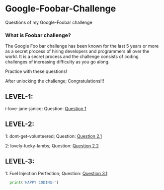 # Google-Foobar-Challenge
Questions of my Google-Foobar challenge

### What is Foobar challenge?
The Google Foo bar challenge has been known for the last 5 years or more as a secret process of hiring developers and programmers all over the world. It is a secret process and the challenge consists of coding challenges of increasing difficulty as you go along.

Practice with these questions!

After unlocking the challenge; Congratulations!!!

## LEVEL-1: 
i-love-jane-janice; Question: [Question 1](https://github.com/Kushagraw12/Google-Foobar-Challenge/blob/master/i-love-jane-janice.png)
## LEVEL-2: 
1: dont-get-volunteered; Question: [Question 2.1](https://github.com/Kushagraw12/Google-Foobar-Challenge/blob/master/question.txt)

2: lovely-lucky-lambs; Question: [Question 2.2](https://github.com/Kushagraw12/Google-Foobar-Challenge/blob/master/Question2.2.txt)

## LEVEL-3:
1: Fuel Injection Perfection; Question: [Question 3.1](https://github.com/Kushagraw12/Google-Foobar-Challenge/blob/master/Fuel%20Injection%20Perfection)

```python
  print('HAPPY CODING!')
```
